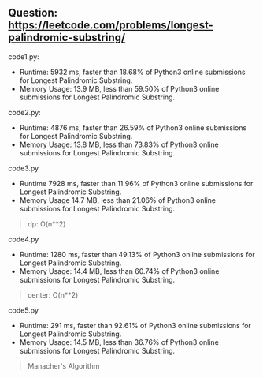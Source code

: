 ## Question: https://leetcode.com/problems/longest-palindromic-substring/

code1.py:
* Runtime: 5932 ms, faster than 18.68% of Python3 online submissions for Longest Palindromic Substring.
* Memory Usage: 13.9 MB, less than 59.50% of Python3 online submissions for Longest Palindromic Substring.

code2.py:
* Runtime: 4876 ms, faster than 26.59% of Python3 online submissions for Longest Palindromic Substring.
* Memory Usage: 13.8 MB, less than 73.83% of Python3 online submissions for Longest Palindromic Substring.

code3.py
* Runtime 7928 ms, faster than 11.96% of Python3 online submissions for Longest Palindromic Substring.
* Memory Usage 14.7 MB, less than 21.06% of Python3 online submissions for Longest Palindromic Substring.
> dp: O(n**2)

code4.py
* Runtime: 1280 ms, faster than 49.13% of Python3 online submissions for Longest Palindromic Substring.
* Memory Usage: 14.4 MB, less than 60.74% of Python3 online submissions for Longest Palindromic Substring.
> center: O(n**2)

code5.py
* Runtime: 291 ms, faster than 92.61% of Python3 online submissions for Longest Palindromic Substring.
* Memory Usage: 14.5 MB, less than 36.76% of Python3 online submissions for Longest Palindromic Substring.
> Manacher's Algorithm